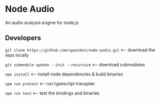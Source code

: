 # Node Audio

An audio analysis engine for node.js

## Developers

`git clone https://github.com/spensbot/node-audio.git` <-- download the repo locally

`git submodule update --init --recursive` <-- download submodules

`npm install` <-- install node dependencies & build binaries

`npm run pretest` <-- run typescript transpiler

`npm run test` <-- test the bindings and binaries
